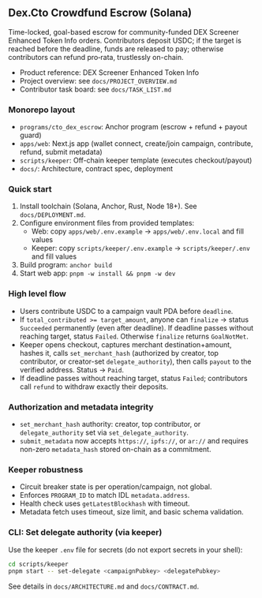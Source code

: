## Dex.Cto Crowdfund Escrow (Solana)

Time-locked, goal-based escrow for community-funded DEX Screener Enhanced Token Info orders. Contributors deposit USDC; if the target is reached before the deadline, funds are released to pay; otherwise contributors can refund pro‑rata, trustlessly on-chain.

- Product reference: DEX Screener Enhanced Token Info
- Project overview: see `docs/PROJECT_OVERVIEW.md`
- Contributor task board: see `docs/TASK_LIST.md`

### Monorepo layout
- `programs/cto_dex_escrow`: Anchor program (escrow + refund + payout guard)
- `apps/web`: Next.js app (wallet connect, create/join campaign, contribute, refund, submit metadata)
- `scripts/keeper`: Off-chain keeper template (executes checkout/payout)
- `docs/`: Architecture, contract spec, deployment

### Quick start
1) Install toolchain (Solana, Anchor, Rust, Node 18+). See `docs/DEPLOYMENT.md`.
2) Configure environment files from provided templates:
   - Web: copy `apps/web/.env.example` → `apps/web/.env.local` and fill values
   - Keeper: copy `scripts/keeper/.env.example` → `scripts/keeper/.env` and fill values
3) Build program: `anchor build`
4) Start web app: `pnpm -w install && pnpm -w dev`

### High level flow
- Users contribute USDC to a campaign vault PDA before `deadline`.
- If `total_contributed >= target_amount`, anyone can `finalize` → status `Succeeded` permanently (even after deadline). If deadline passes without reaching target, status `Failed`. Otherwise `finalize` returns `GoalNotMet`.
- Keeper opens checkout, captures merchant destination+amount, hashes it, calls `set_merchant_hash` (authorized by creator, top contributor, or creator-set `delegate_authority`), then calls `payout` to the verified address. Status → `Paid`.
- If deadline passes without reaching target, status `Failed`; contributors call `refund` to withdraw exactly their deposits.
### Authorization and metadata integrity
- `set_merchant_hash` authority: creator, top contributor, or `delegate_authority` set via `set_delegate_authority`.
- `submit_metadata` now accepts `https://`, `ipfs://`, or `ar://` and requires non-zero `metadata_hash` stored on-chain as a commitment.

### Keeper robustness
- Circuit breaker state is per operation/campaign, not global.
- Enforces `PROGRAM_ID` to match IDL `metadata.address`.
- Health check uses `getLatestBlockhash` with timeout.
- Metadata fetch uses timeout, size limit, and basic schema validation.

### CLI: Set delegate authority (via keeper)
Use the keeper `.env` file for secrets (do not export secrets in your shell):
```bash
cd scripts/keeper
pnpm start -- set-delegate <campaignPubkey> <delegatePubkey>
```

See details in `docs/ARCHITECTURE.md` and `docs/CONTRACT.md`.


